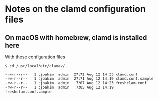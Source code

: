 # Notes on the clamd configuration files

## On macOS with homebrew, clamd is installed here

With these configuration files

```
$ cd /usr/local/etc/clamav/

-rw-r--r--   1 cjoakim  admin  27172 Aug 12 14:35 clamd.conf
-rw-r--r--   1 cjoakim  admin  27171 Aug 12 14:19 clamd.conf.sample
-rw-r--r--   1 cjoakim  admin   7207 Aug 12 14:23 freshclam.conf
-rw-r--r--   1 cjoakim  admin   7205 Aug 12 14:19 freshclam.conf.sample
```